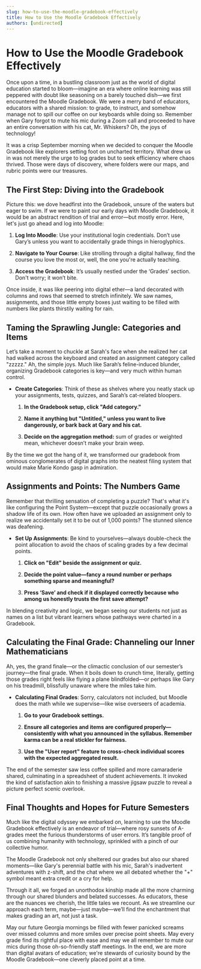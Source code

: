 ```yaml
---
slug: how-to-use-the-moodle-gradebook-effectively
title: How to Use the Moodle Gradebook Effectively
authors: [undirected]
---
```



# How to Use the Moodle Gradebook Effectively

Once upon a time, in a bustling classroom just as the world of digital education started to bloom—imagine an era where online learning was still peppered with doubt like seasoning on a barely touched dish—we first encountered the Moodle Gradebook. We were a merry band of educators, educators with a shared mission: to grade, to instruct, and somehow manage not to spill our coffee on our keyboards while doing so. Remember when Gary forgot to mute his mic during a Zoom call and proceeded to have an entire conversation with his cat, Mr. Whiskers? Oh, the joys of technology! 

It was a crisp September morning when we decided to conquer the Moodle Gradebook like explorers setting foot on uncharted territory. What drew us in was not merely the urge to log grades but to seek efficiency where chaos thrived. Those were days of discovery, where folders were our maps, and rubric points were our treasures.

## The First Step: Diving into the Gradebook

Picture this: we dove headfirst into the Gradebook, unsure of the waters but eager to swim. If we were to paint our early days with Moodle Gradebook, it would be an abstract rendition of trial and error—but mostly error. Here, let's just go ahead and log into Moodle:

1. **Log Into Moodle**: Use your institutional login credentials. Don’t use Gary’s unless you want to accidentally grade things in hieroglyphics. 

2. **Navigate to Your Course**: Like strolling through a digital hallway, find the course you love the most or, well, the one you're actually teaching.

3. **Access the Gradebook**: It’s usually nestled under the ‘Grades’ section. Don't worry; it won’t bite.

Once inside, it was like peering into digital ether—a land decorated with columns and rows that seemed to stretch infinitely. We saw names, assignments, and those little empty boxes just waiting to be filled with numbers like plants thirstily waiting for rain.

## Taming the Sprawling Jungle: Categories and Items

Let’s take a moment to chuckle at Sarah's face when she realized her cat had walked across the keyboard and created an assignment category called "zzzzz." Ah, the simple joys. Much like Sarah’s feline-induced blunder, organizing Gradebook categories is key—and very much within human control.

- **Create Categories**: Think of these as shelves where you neatly stack up your assignments, tests, quizzes, and Sarah’s cat-related bloopers.

    1. **In the Gradebook setup, click "Add category."**

    2. **Name it anything but "Untitled," unless you want to live dangerously, or bark back at Gary and his cat.**

    3. **Decide on the aggregation method:** sum of grades or weighted mean, whichever doesn’t make your brain weep.

By the time we got the hang of it, we transformed our gradebook from ominous conglomerates of digital graphs into the neatest filing system that would make Marie Kondo gasp in admiration.

## Assignments and Points: The Numbers Game

Remember that thrilling sensation of completing a puzzle? That's what it's like configuring the Point System—except that puzzle occasionally grows a shadow life of its own. How often have we uploaded an assignment only to realize we accidentally set it to be out of 1,000 points? The stunned silence was deafening.

- **Set Up Assignments**: Be kind to yourselves—always double-check the point allocation to avoid the chaos of scaling grades by a few decimal points.

    1. **Click on "Edit" beside the assignment or quiz.**

    2. **Decide the point value—fancy a round number or perhaps something sparse and meaningful?**

    3. **Press ‘Save’ and check if it displayed correctly because who among us honestly trusts the first save attempt?**

In blending creativity and logic, we began seeing our students not just as names on a list but vibrant learners whose pathways were charted in a Gradebook.

## Calculating the Final Grade: Channeling our Inner Mathematicians

Ah, yes, the grand finale—or the climactic conclusion of our semester’s journey—the final grade. When it boils down to crunch time, literally, getting those grades right feels like flying a plane blindfolded—or perhaps like Gary on his treadmill, blissfully unaware where the miles take him.

- **Calculating Final Grades**: Sorry, calculators not included, but Moodle does the math while we supervise—like wise overseers of academia.

    1. **Go to your Gradebook settings.**

    2. **Ensure all categories and items are configured properly—consistently with what you announced in the syllabus. Remember karma can be a real stickler for fairness.**

    3. **Use the "User report" feature to cross-check individual scores with the expected aggregated result.**

The end of the semester saw less coffee spilled and more camaraderie shared, culminating in a spreadsheet of student achievements. It invoked the kind of satisfaction akin to finishing a massive jigsaw puzzle to reveal a picture perfect scenic overlook.

## Final Thoughts and Hopes for Future Semesters

Much like the digital odyssey we embarked on, learning to use the Moodle Gradebook effectively is an endeavor of trial—where rosy sunsets of A-grades meet the furious thunderstorms of user errors. It’s tangible proof of us combining humanity with technology, sprinkled with a pinch of our collective humor.

The Moodle Gradebook not only sheltered our grades but also our shared moments—like Gary's perennial battle with his mic, Sarah's inadvertent adventures with z-shift, and the chat where we all debated whether the "+" symbol meant extra credit or a cry for help.

Through it all, we forged an unorthodox kinship made all the more charming through our shared blunders and belated successes. As educators, these are the nuances we cherish, the little tales we recount. As we streamline our approach each term, maybe—just maybe—we’ll find the enchantment that makes grading an art, not just a task. 

May our future Georgia mornings be filled with fewer panicked screams over missed columns and more smiles over precise point sheets. May every grade find its rightful place with ease and may we all remember to mute our mics during those oh-so-friendly staff meetings. In the end, we are more than digital avatars of education; we're stewards of curiosity bound by the Moodle Gradebook—one cleverly placed point at a time.